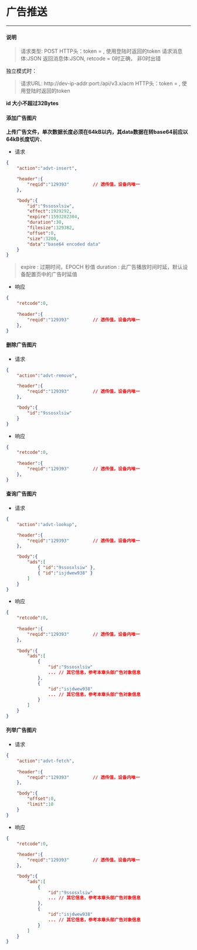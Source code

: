 # 广告推送
----------

#### 说明

>请求类型: POST
>HTTP头：token = , 使用登陆时返回的token
>请求消息体:JSON
>返回消息体:JSON, retcode = 0时正确， 非0时出错

独立模式时：
>请求URL: http://dev-ip-addr:port:/api/v3.x/acm
>HTTP头：token = , 使用登陆时返回的token

**id 大小不超过32Bytes**

#### 添加广告图片

**上传广告文件，单次数据长度必须在64kB以内，其data数据在转base64前应以64kB长度切片**、

- 请求

```json
{
    "action":"advt-insert",

    "header":{
        "reqid":"129393"         // 透传值，设备内唯一
    },

    "body":{
        "id":"9ssosxlsiw",
        "effect":1929292,
        "expire":1593282304,
        "duration":30,
        "filesize":329382,
        "offset":0,
        "size":3200,
        "data":"base64 encoded data"
    }
}
```

>expire : 过期时间，EPOCH 秒值
>duration : 此广告播放时间时延，默认设备配置页中的广告时延值

- 响应

```json
{
    "retcode":0,
    
    "header":{
        "reqid":"129393"         // 透传值，设备内唯一
    },
}
```

#### 删除广告图片

- 请求

```json
{
    "action":"advt-remove",

    "header":{
        "reqid":"129393"         // 透传值，设备内唯一
    },

    "body":{
        "id":"9ssosxlsiw"
    }
}
```

- 响应

```json
{
    "retcode":0,
    
    "header":{
        "reqid":"129393"         // 透传值，设备内唯一
    },
}
```

#### 查询广告图片

- 请求

```json
{
    "action":"advt-lookup",

    "header":{
        "reqid":"129393"         // 透传值，设备内唯一
    },

    "body":{
        "ads":[
            { "id":"9ssosxlsiw" },
            { "id":"isjdwew938" }
        ]
    }
}
```

- 响应

```json
{
    "retcode":0,
    
    "header":{
        "reqid":"129393"         // 透传值，设备内唯一
    },
    
    "body":{
        "ads":[
            {
                "id":"9ssosxlsiw"
                ... // 其它信息，参考本章头部广告对象信息
            },
            {
                "id":"isjdwew938"
                ... // 其它信息，参考本章头部广告对象信息
            }
        ]
    }
}
```

#### 列举广告图片

- 请求

```json
{
    "action":"advt-fetch",
    
    "header":{
        "reqid":"129393"         // 透传值，设备内唯一
    },

    "body":{
        "offset":0,
        "limit":10
    }
}
```

- 响应

```json
{
    "retcode":0,
    
    "header":{
        "reqid":"129393"         // 透传值，设备内唯一
    },

    "body":{
        "ads":[
            {
                "id":"9ssosxlsiw"
                ... // 其它信息，参考本章头部广告对象信息
            },
            {
                "id":"isjdwew938"
                ... // 其它信息，参考本章头部广告对象信息
            }
        ]
    }
}
```
